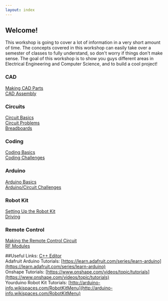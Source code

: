 ```yaml
---
layout: index
---
```


## Welcome!
This workshop is going to cover a lot of information in a very short amount of time. The concepts covered in this workshop can easily take over a semester of classes to fully understand, so don't worry if things don't make sense. The goal of this workshop is to show you guys different areas in Electrical Engineering and Computer Science, and to build a cool project!

### CAD
[Making CAD Parts](./cad_part)  
[CAD Assembly](./cad_assemble)

### Circuits
[Circuit Basics](./circuit_basics)  
[Circuit Problems](./circuit_problems)  
[Breadboards](./breadboards)

### Coding
[Coding Basics](./coding_basics)  
[Coding Challenges](./coding_challenges)  

### Arduino
[Arduino Basics](./arduino_basics)  
[Arduino/Circuit Challenges](./arduino_challenges)

### Robot Kit
[Setting Up the Robot Kit](./robot_setup)  
[Driving](./robot_driving)

### Remote Control
[Making the Remote Control Circuit](./remote_circuit)  
[RF Modules](./remote_rf)  

##Useful Links:
[C++ Editor](cpp_shell/cpp_shell)  
Adafruit Arduino Tutorials: [https://learn.adafruit.com/series/learn-arduino](https://learn.adafruit.com/series/learn-arduino)  
Onshape Tutorials: [https://www.onshape.com/videos/topic/tutorials](https://www.onshape.com/videos/topic/tutorials)  
Yourduino Robot Kit Tutorials: [http://arduino-info.wikispaces.com/RobotKitMenu](http://arduino-info.wikispaces.com/RobotKitMenu)
